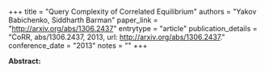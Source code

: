 +++
title = "Query Complexity of Correlated Equilibrium"
authors = "Yakov Babichenko, Siddharth Barman"
paper_link = "http://arxiv.org/abs/1306.2437"
entrytype = "article"
publication_details = "CoRR, abs/1306.2437, 2013, url: <a href='http://arxiv.org/abs/1306.2437' target='_blank'>http://arxiv.org/abs/1306.2437</a>."
conference_date = "2013"
notes = ""
+++

<b>Abstract:</b>
